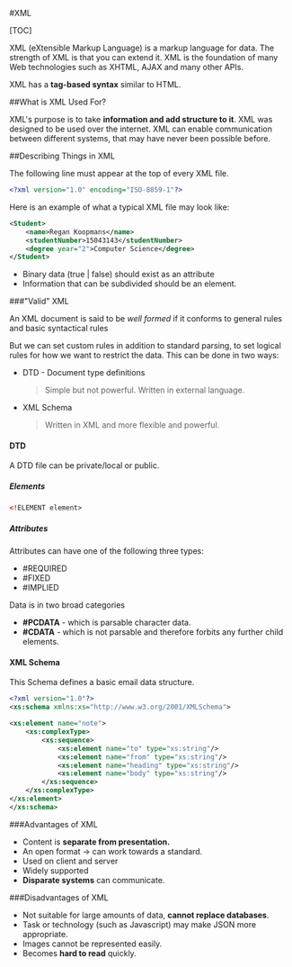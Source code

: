 #XML

[TOC]

XML (eXtensible Markup Language) is a markup language for data. The strength of XML is that you can extend it. XML is the foundation of many Web technologies such as XHTML, AJAX and many other APIs.

XML has a **tag-based syntax** similar to HTML.

##What is XML Used For?

XML's purpose is to take **information and add structure to it**. XML was designed to be used over the internet. XML can enable communication between different systems, that may have never been possible before.



##Describing Things in XML

The following line must appear at the top of every XML file.

```XML
<?xml version="1.0" encoding="ISO-8859-1"?>

```

Here is an example of what a typical XML file may look like:

```XML
<Student>
	<name>Regan Koopmans</name>
    <studentNumber>15043143</studentNumber>
    <degree year="2">Computer Science</degree>
</Student>
```

- Binary data (true | false) should exist as an attribute
- Information that can be subdivided should be an element.


###"Valid" XML

An XML document is said to be _well formed_ if it conforms to general rules and basic syntactical rules

But we can set custom rules in addition to standard parsing, to set logical rules for how we want to restrict the data. This can be done in two ways:

- DTD - Document type definitions
	> Simple but not powerful. Written in external language.
- XML Schema
	> Written in XML and more flexible and powerful.

#### DTD

A DTD file can be private/local or public.

##### Elements

```XML
<!ELEMENT element>

```

##### Attributes

Attributes can have one of the following three types:

- \#REQUIRED
- \#FIXED
- \#IMPLIED

Data is in two broad categories
- **\#PCDATA** - which is parsable character data.
- **\#CDATA** - which is not parsable and therefore forbits any further child elements.

#### XML Schema

This Schema defines a basic email data structure.

```XML
<?xml version="1.0"?>
<xs:schema xmlns:xs="http://www.w3.org/2001/XMLSchema">

<xs:element name="note">
	<xs:complexType>
		<xs:sequence>
			<xs:element name="to" type="xs:string"/>
			<xs:element name="from" type="xs:string"/>
			<xs:element name="heading" type="xs:string"/>
			<xs:element name="body" type="xs:string"/>
		</xs:sequence>
	</xs:complexType>
</xs:element>
</xs:schema>
```

###Advantages of XML

- Content is **separate from presentation.**
- An open format &rarr; can work towards a standard.
- Used on client and server
- Widely supported
- **Disparate systems** can communicate.

###Disadvantages of XML

- Not suitable for large amounts of data, **cannot replace databases**.
- Task or technology (such as Javascript) may make JSON more appropriate.
- Images cannot be represented easily.
- Becomes **hard to read** quickly.